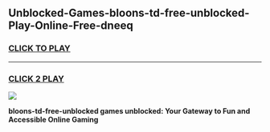 
## Unblocked-Games-bloons-td-free-unblocked-Play-Online-Free-dneeq
<h3>
<a href="https://premium76.site?title=bloons-td-free-unblocked&ref=26A">CLICK TO PLAY</a></h3>
<hr>

<h3>
<a href="https://premium76.site?title=bloons-td-free-unblocked&ref=26A">CLICK 2 PLAY</a>
  
</h3>

<a href="https://premium76.site?title=bloons-td-free-unblocked&ref=26A"><img src="https://clearcache.store/games.png"></a>


**bloons-td-free-unblocked games unblocked: Your Gateway to Fun and Accessible Online Gaming**
